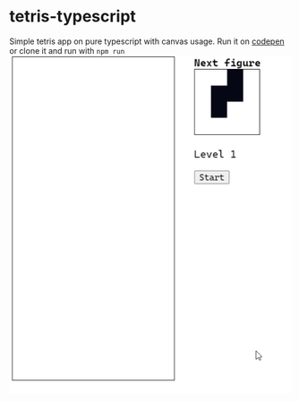 # tetris-typescript
Simple tetris app on pure typescript with canvas usage. 
Run it on [codepen](https://codepen.io/bartercodepen/full/zYKGreQ) or clone it and run with <code>npm run</code>
![Tetris](tetris.gif "Tetris")
